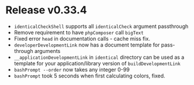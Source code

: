 # Release v0.33.4

- `identicalCheckShell` supports all `identicalCheck` argument passthrough
- Remove requirement to have `phpComposer` call `bigText`
- Fixed error `head` in documentation calls - cache miss fix.
- `developerDevelopmentLink` now has a document template for pass-through arguments
- `__applicationDevelopmentLink` in `identical` directory can be used as a template for your application/library version
  of `buildDevelopmentLink`
- `bashPrompt --order` now takes any integer 0-99
- `bashPrompt` took 5 seconds when first calculating colors, fixed.
